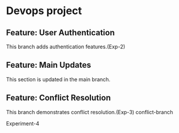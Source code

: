# Devops project
## Feature: User Authentication
This branch adds authentication features.(Exp-2)

## Feature: Main Updates

This section is updated in the main branch.

## Feature: Conflict Resolution
This branch demonstrates conflict resolution.(Exp-3)
conflict-branch

Experiment-4
